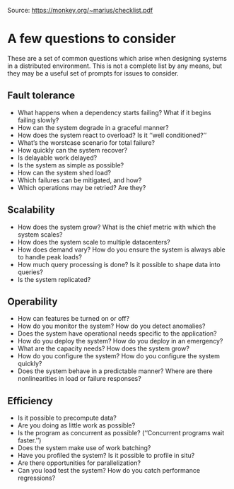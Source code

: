 Source: https://monkey.org/~marius/checklist.pdf

# A few questions to consider

These are a set of common questions which arise when designing systems in a distributed environment.
This is not a complete list by any means, but they may be a useful set of prompts for issues to consider.
## Fault tolerance
* What happens when a dependency starts failing? What if it begins failing slowly?
* How can the system degrade in a graceful manner?
* How does the system react to overload? Is it ‘‘well conditioned?’’
* What’s the worstcase
scenario for total failure?
* How quickly can the system recover?
* Is delayable work delayed?
* Is the system as simple as possible?
* How can the system shed load?
* Which failures can be mitigated, and how?
* Which operations may be retried? Are they?

## Scalability
* How does the system grow? What is the chief metric with which the system scales?
* How does the system scale to multiple datacenters?
* How does demand vary? How do you ensure the system is always able to handle peak loads?
* How much query processing is done? Is it possible to shape data into queries?
* Is the system replicated?
## Operability
* How can features be turned on or off?
* How do you monitor the system? How do you detect anomalies?
* Does the system have operational needs specific to the application?
* How do you deploy the system? How do you deploy in an emergency?
* What are the capacity needs? How does the system grow?
* How do you configure the system? How do you configure the system quickly?
* Does the system behave in a predictable manner? Where are there nonlinearities in load or failure
responses?

## Efficiency
* Is it possible to precompute data?
* Are you doing as little work as possible?
* Is the program as concurrent as possible? (‘‘Concurrent programs wait faster.’’)
* Does the system make use of work batching?
* Have you profiled the system? Is it possible to profile in situ?
* Are there opportunities for parallelization?
* Can you load test the system? How do you catch performance regressions?
